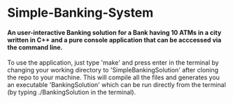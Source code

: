 # Simple-Banking-System
#### An user-interactive Banking solution for a Bank having 10 ATMs in a city written in C++ and a pure console application that can be acccessed via the command line.

To use the application, just type 'make' and press enter in the terminal by changing your working directory to 'SimpleBankingSolution' after cloning the repo to your machine. This will compile all the files and generates you an executable 'BankingSolution' which can be run directly from the terminal (by typing ./BankingSolution in the terminal).
